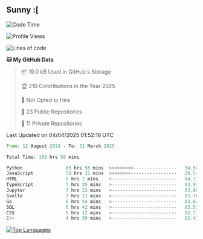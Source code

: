 ## Sunny :[

<!--START_SECTION:waka-->
![Code Time](http://img.shields.io/badge/Code%20Time-197%20hrs%204%20mins-blue)

![Profile Views](http://img.shields.io/badge/Profile%20Views-3-blue)

![Lines of code](https://img.shields.io/badge/From%20Hello%20World%20I%27ve%20Written-277.1%20thousand%20lines%20of%20code-blue)

**🐱 My GitHub Data** 

> 📦 19.0 kB Used in GitHub's Storage 
 > 
> 🏆 210 Contributions in the Year 2025
 > 
> 🚫 Not Opted to Hire
 > 
> 📜 23 Public Repositories 
 > 
> 🔑 11 Private Repositories 
 > 

 Last Updated on 04/04/2025 01:52:16 UTC
<!--END_SECTION:waka-->

<!--START_SECTION:code-->

```rust
From: 12 August 2024 - To: 31 March 2025

Total Time: 189 hrs 58 mins

Python                65 hrs 55 mins  >>>>>>>>>----------------   34.50 %
JavaScript            58 hrs 21 mins  >>>>>>>>-----------------   30.54 %
HTML                  9 hrs 2 mins    >------------------------   04.73 %
TypeScript            7 hrs 35 mins   >------------------------   03.97 %
Jupyter               7 hrs 22 mins   >------------------------   03.86 %
Svelte                7 hrs 13 mins   >------------------------   03.78 %
Go                    6 hrs 54 mins   >------------------------   03.62 %
SQL                   6 hrs 42 mins   >------------------------   03.51 %
CSS                   5 hrs 12 mins   >------------------------   02.73 %
C++                   4 hrs 39 mins   >------------------------   02.43 %
```

<!--END_SECTION:code-->


<a href="https://github.com/Ex0TiiC24" align="left"><img src="https://github-readme-stats.vercel.app/api/top-langs/?username=Ex0TiiC24&langs_count=10&title_color=0891b2&text_color=ffffff&icon_color=0891b2&bg_color=1c1917&hide_border=true&locale=en&custom_title=Top%20%Languages" alt="Top Languages" /></a>

